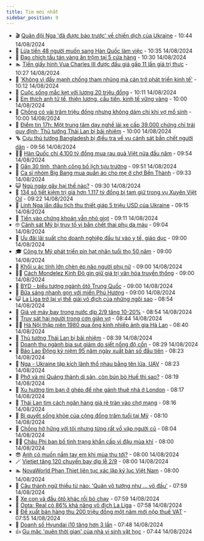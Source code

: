 ```yaml
---
title: Tim mới nhất
sidebar_position: 9
---
```


<!-- vnexpress-tin-moi-nhat:START -->
- 🎬 [Quân đội Nga &#39;đã được báo trước&#39; về chiến dịch của Ukraine](https://vnexpress.net/quan-doi-nga-da-duoc-bao-truoc-ve-chien-dich-cua-ukraine-4781421.html) - 10:44 14/08/2024
- 🐎 [Lừa tiền 48 người muốn sang Hàn Quốc làm việc](https://vnexpress.net/lua-tien-48-nguoi-muon-sang-han-quoc-lam-viec-4781502.html) - 10:35 14/08/2024
- 🦍 [Đạo chích tẩu tán vàng ăn trộm tại 5 cửa hàng](https://vnexpress.net/dao-chich-tau-tan-vang-an-trom-tai-5-cua-hang-4781494.html) - 10:30 14/08/2024
- 🏊 [Tiền giấy hình Vua Charles III được đấu giá gấp 11 lần giá trị thực](https://vnexpress.net/tien-giay-hinh-vua-charles-iii-duoc-dau-gia-gap-11-lan-gia-tri-thuc-4781453.html) - 10:27 14/08/2024
- 🎊 [&#39;Không vì đẩy mạnh chống tham nhũng mà cản trở phát triển kinh tế&#39;](https://vnexpress.net/khong-vi-day-manh-chong-tham-nhung-ma-can-tro-phat-trien-kinh-te-4781440.html) - 10:12 14/08/2024
- 🎃 [Cuộc sống mắc kẹt với lương 20 triệu đồng](https://vnexpress.net/cuoc-song-mac-ket-voi-luong-20-trieu-dong-4781499.html) - 10:11 14/08/2024
- 🧰 [Em thích anh tử tế, thiện lương, cầu tiến, kinh tế vững vàng](https://vnexpress.net/em-thich-anh-tu-te-thien-luong-cau-tien-kinh-te-vung-vang-4781319.html) - 10:00 14/08/2024
- 🔭 [Chồng có vài trăm triệu đồng nhưng không dám chi khi vợ mổ sinh](https://vnexpress.net/chong-co-vai-tram-trieu-dong-nhung-khong-dam-chi-khi-vo-mo-sinh-4781200.html) - 10:00 14/08/2024
- 🫶 [Điểm tin 17h: Một trung tâm dạy nghề lái xe cấp 39.000 chứng chỉ trái quy định; Thủ tướng Thái Lan bị bãi nhiệm](https://vnexpress.net/diem-tin-17h-mot-trung-tam-day-nghe-lai-xe-cap-39-000-chung-chi-trai-quy-dinh-thu-tuong-thai-lan-bi-bai-nhiem-4781503.html) - 10:00 14/08/2024
- 🪜 [Cựu thủ tướng Bangladesh bị điều tra về vụ cảnh sát bắn chết người dân](https://vnexpress.net/cuu-thu-tuong-bangladesh-bi-dieu-tra-ve-vu-canh-sat-ban-chet-nguoi-dan-4781437.html) - 09:56 14/08/2024
- 👨‍🏫 [Hàn Quốc chi 4.100 tỷ đồng mua rau quả Việt nửa đầu năm](https://vnexpress.net/han-quoc-chi-4-100-ty-dong-mua-rau-qua-viet-nua-dau-nam-4781432.html) - 09:54 14/08/2024
- 🎊 [Gần 30 tỉnh, thành công bố lịch tựu trường](https://vnexpress.net/gan-30-tinh-thanh-cong-bo-lich-tuu-truong-4781439.html) - 09:51 14/08/2024
- 🎊 [Ca sĩ nhóm Big Bang mua quần áo cho mẹ ở chợ Bến Thành](https://vnexpress.net/ca-si-nhom-big-bang-mua-quan-ao-cho-me-o-cho-ben-thanh-4781423.html) - 09:33 14/08/2024
- 😺 [Ngủ ngáy gây hại thế nào?](https://vnexpress.net/ngu-ngay-gay-hai-the-nao-4781321.html) - 09:30 14/08/2024
- 🐘 [134 sổ tiết kiệm trị giá hơn 1.117 tỷ đồng bị tạm giữ trong vụ Xuyên Việt Oil](https://vnexpress.net/tam-giu-134-so-tiet-kiem-tri-gia-hon-1-117-ty-dong-trong-vu-xuyen-viet-oil-4781471.html) - 09:22 14/08/2024
- 🌁 [Lính Nga lần đầu tịch thu thiết giáp 5 triệu USD của Ukraine](https://vnexpress.net/linh-nga-lan-dau-tich-thu-thiet-giap-5-trieu-usd-cua-ukraine-4781356.html) - 09:15 14/08/2024
- 🐲 [Tiền vào chứng khoán vẫn nhỏ giọt](https://vnexpress.net/chung-khoan-hom-nay-14-8-tien-vao-chung-khoan-van-nho-giot-4781454.html) - 09:11 14/08/2024
- 🤓 [Cảnh sát Mỹ bị truy tố vì bắn chết thai phụ da màu](https://vnexpress.net/canh-sat-my-bi-truy-to-vi-ban-chet-thai-phu-da-mau-4781420.html) - 09:04 14/08/2024
- 💪 [Ưu đãi lãi suất cho doanh nghiệp đầu tư vào y tế, giáo dục](https://vnexpress.net/uu-dai-lai-suat-cho-doanh-nghiep-dau-tu-vao-y-te-giao-duc-4781281.html) - 09:00 14/08/2024
- 🎓 [Công ty Mỹ phát triển pin hạt nhân tuổi thọ 50 năm](https://vnexpress.net/cong-ty-my-phat-trien-pin-hat-nhan-tuoi-tho-50-nam-4781185.html) - 09:00 14/08/2024
- 🫣 [Khối u ác tính lớn chèn ép não người phụ nữ](https://vnexpress.net/khoi-u-ac-tinh-lon-chen-ep-nao-nguoi-phu-nu-4781404.html) - 09:00 14/08/2024
- 🧑‍💻 [Cách Mondelez Kinh Đô gìn giữ giá trị văn hóa truyền thống](https://vnexpress.net/cach-mondelez-kinh-do-gin-giu-gia-tri-van-hoa-truyen-thong-4780944.html) - 09:00 14/08/2024
- 🐲 [BYD - biểu tượng ngành ôtô Trung Quốc](https://vnexpress.net/byd-bieu-tuong-nganh-oto-trung-quoc-4780826.html) - 09:00 14/08/2024
- 🌝 [​Bữa sáng nhanh gọn với miến Phú Hương](https://vnexpress.net/bua-sang-nhanh-gon-voi-mien-phu-huong-4778183.html) - 09:00 14/08/2024
- 😺 [La Liga trở lại vị thế giải vô địch của những ngôi sao](https://vnexpress.net/la-liga-tro-lai-vi-the-giai-vo-dich-cua-nhung-ngoi-sao-4781378.html) - 08:54 14/08/2024
- 🐎 [Giá vé máy bay trong nước dịp 2/9 tăng 10-20%](https://vnexpress.net/gia-ve-may-bay-trong-nuoc-dip-2-9-tang-10-20-4781067.html) - 08:54 14/08/2024
- 🎡 [Truy sát hai người trong cơn giận vợ](https://vnexpress.net/truy-sat-hai-nguoi-trong-con-gian-vo-4781450.html) - 08:44 14/08/2024
- 👨‍🏫 [Hà Nội thập niên 1980 qua ống kính nhiếp ảnh gia Hà Lan](https://vnexpress.net/ha-noi-thap-nien-1980-qua-ong-kinh-nhiep-anh-gia-ha-lan-4780595.html) - 08:40 14/08/2024
- 🦆 [Thủ tướng Thái Lan bị bãi nhiệm](https://vnexpress.net/thu-tuong-thai-lan-bi-bai-nhiem-4781457.html) - 08:39 14/08/2024
- 🚦 [Doanh thu ngành bia sụt giảm do siết nồng độ cồn](https://vnexpress.net/doanh-thu-nganh-bia-sut-giam-do-siet-nong-do-con-4781397.html) - 08:29 14/08/2024
- 💫 [Báo Lao Động kỷ niệm 95 năm ngày xuất bản số đầu tiên](https://vnexpress.net/bao-lao-dong-ky-niem-95-nam-ngay-xuat-ban-so-dau-tien-4781406.html) - 08:23 14/08/2024
- 🎉 [Nga - Ukraine tập kích lãnh thổ nhau bằng tên lửa, UAV](https://vnexpress.net/nga-ukraine-tap-kich-lanh-tho-nhau-bang-ten-lua-uav-4781405.html) - 08:23 14/08/2024
- 🌋 [Phở và mì Quảng thành di sản, còn bún bò Huế thì sao?](https://vnexpress.net/pho-va-mi-quang-thanh-di-san-con-bun-bo-hue-thi-sao-4781408.html) - 08:19 14/08/2024
- 🤖 [Xu hướng tìm bạn ở ghép để nhẹ gánh thuê nhà ở London](https://vnexpress.net/xu-huong-tim-ban-o-ghep-de-nhe-ganh-thue-nha-o-london-4781290.html) - 08:17 14/08/2024
- 🦏 [Thái Lan tìm cách ngăn hàng giá rẻ tràn vào chợ mạng](https://vnexpress.net/thai-lan-tim-cach-ngan-hang-gia-re-tran-vao-cho-mang-4781383.html) - 08:16 14/08/2024
- 🦩 [Bí quyết sống khỏe của cộng đồng trăm tuổi tại Mỹ](https://vnexpress.net/bi-quyet-song-khoe-cua-cong-dong-tram-tuoi-tai-my-4781426.html) - 08:10 14/08/2024
- 👺 [Chồng hờ hững với tôi nhưng từng rất vồ vập người cũ](https://vnexpress.net/chong-ho-hung-voi-toi-nhung-tung-rat-vo-vap-nguoi-cu-4781313.html) - 08:04 14/08/2024
- 🧑‍🏫 [Châu Phi ban bố tình trạng khẩn cấp vì đậu mùa khỉ](https://vnexpress.net/chau-phi-ban-bo-tinh-trang-khan-cap-vi-dau-mua-khi-4781443.html) - 08:00 14/08/2024
- 😎 [Anh có muốn nắm tay em khi mùa thu tới?](https://vnexpress.net/anh-co-muon-nam-tay-em-khi-mua-thu-toi-4781261.html) - 08:00 14/08/2024
- 🪄 [Vietjet tăng 120 chuyến bay dịp lễ 2/9](https://vnexpress.net/vietjet-tang-120-chuyen-bay-dip-le-2-9-4781412.html) - 08:00 14/08/2024
- 🏊 [NovaWorld Phan Thiet liên tục xác lập kỷ lục Việt Nam](https://vnexpress.net/novaworld-phan-thiet-lien-tuc-xac-lap-ky-luc-viet-nam-4778766.html) - 08:00 14/08/2024
- 💃 [Câu thành ngữ thiếu từ nào: &#39;Quân vô tướng như ... vô đầu&#39;](https://vnexpress.net/cau-thanh-ngu-thieu-tu-nao-quan-vo-tuong-nhu-vo-dau-4780655.html) - 07:59 14/08/2024
- 🦆 [Xe con vả đầu ôtô khác rồi bỏ chạy](https://vnexpress.net/xe-con-va-dau-oto-khac-roi-bo-chay-4780827.html) - 07:59 14/08/2024
- 🎊 [Opta: Real có 86% khả năng vô địch La Liga](https://vnexpress.net/opta-real-co-86-kha-nang-vo-dich-la-liga-4781237.html) - 07:58 14/08/2024
- 👺 [Đề xuất bán hàng thu 200 triệu đồng một năm mới nộp thuế VAT](https://vnexpress.net/de-xuat-ban-hang-thu-200-trieu-dong-mot-nam-moi-nop-thue-vat-4781425.html) - 07:55 14/08/2024
- 🎡 [Doanh số Hyundai i10 tăng hơn 3 lần](https://vnexpress.net/doanh-so-hyundai-i10-tang-hon-3-lan-4781372.html) - 07:48 14/08/2024
- 👍 [Gu mặc &#39;quên thời gian&#39; của nhà vi sinh vật học](https://vnexpress.net/gu-mac-quen-thoi-gian-cua-nha-vi-sinh-vat-hoc-4780846.html) - 07:44 14/08/2024<!-- vnexpress-tin-moi-nhat:END -->
